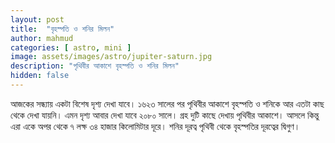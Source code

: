 ```yaml
---
layout: post
title:  "বৃহস্পতি ও শনির মিলন"
author: mahmud
categories: [ astro, mini ]
image: assets/images/astro/jupiter-saturn.jpg
description: "পৃথিবীর আকাশে বৃহস্পতি ও শনির মিলন"
hidden: false
---
```


আজকের সন্ধ্যায় একটা বিশেষ দৃশ্য দেখা যাবে। ১৬২৩ সালের পর পৃথিবীর আকাশে বৃহস্পতি ও শনিকে আর এতটা কাছ থেকে দেখা যায়নি। এমন দৃশ্য আবার দেখা যাবে ২০৮০ সালে। 
গ্রহ দুটি কাছে দেখায় পৃথিবীর আকাশে। আসলে কিন্তু এরা একে অপর থেকে ৭ লক্ষ ৩৪ হাজার কিলোমিটার দূরে। শনির দূরত্ব পৃথিবী থেকে বৃহস্পতির দূরত্বের দ্বিগুণ।
